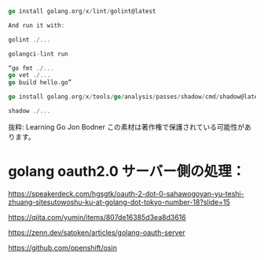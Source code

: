 ```go
go install golang.org/x/lint/golint@latest

And run it with:

golint ./...

golangci-lint run

“go fmt ./...
go vet ./...
go build hello.go”

go install golang.org/x/tools/go/analysis/passes/shadow/cmd/shadow@latest

shadow ./...

```

抜粋:
Learning Go
Jon Bodner
この素材は著作権で保護されている可能性があります。


# golang oauth2.0 サーバー側の処理：
https://speakerdeck.com/hgsgtk/oauth-2-dot-0-sahawogoyan-yu-teshi-zhuang-sitesutowoshu-ku-at-golang-dot-tokyo-number-18?slide=15

https://qiita.com/yumin/items/807de16385d3ea8d3616

https://zenn.dev/satoken/articles/golang-oauth-server

https://github.com/openshift/osin
